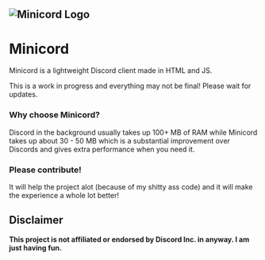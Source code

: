 ![Minicord Logo](https://github.com/n1d3v/minicord/assets/135556230/bb428c6c-682d-472e-abed-52be2ad41155)
---
# Minicord
Minicord is a lightweight Discord client made in HTML and JS.

This is a work in progress and everything may not be final! Please wait for updates.
### Why choose Minicord?
Discord in the background usually takes up 100+ MB of RAM while Minicord takes up about 30 - 50 MB which is a substantial improvement over Discords and gives extra performance when you need it.
### Please contribute!
It will help the project alot (because of my shitty ass code) and it will make the experience a whole lot better!
## Disclaimer
**This project is not affiliated or endorsed by Discord Inc. in anyway. I am just having fun.**
